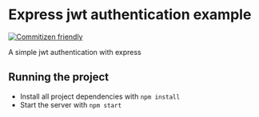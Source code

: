 # Express jwt authentication example
[![Commitizen friendly](https://img.shields.io/badge/commitizen-friendly-brightgreen.svg)](http://commitizen.github.io/cz-cli/)

A simple jwt authentication with express


## Running the project

* Install all project dependencies with `npm install`
* Start the server with `npm start`
